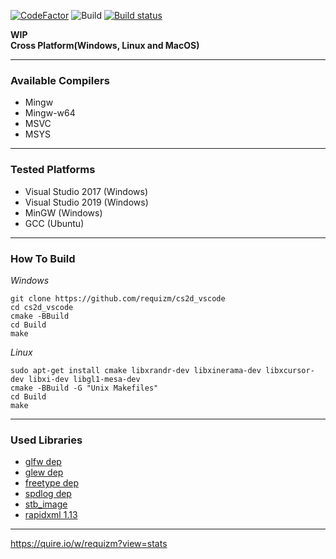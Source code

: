 [![CodeFactor](https://www.codefactor.io/repository/github/requizm/cs2d_vscode/badge)](https://www.codefactor.io/repository/github/requizm/cs2d_vscode)
![Build](https://github.com/requizm/cs2d_vscode/workflows/build/badge.svg)
[![Build status](https://ci.appveyor.com/api/projects/status/7qjq7a7vhsh5cbow?svg=true)](https://ci.appveyor.com/project/requizm/cs2d-vscode)


**WIP**  
**Cross Platform(Windows, Linux and MacOS)**  
  
___
  
### Available Compilers  
- Mingw
- Mingw-w64
- MSVC
- MSYS
  
___
  
### Tested Platforms  
- Visual Studio 2017 (Windows)
- Visual Studio 2019 (Windows)
- MinGW (Windows)
- GCC (Ubuntu)
  
___
  
### How To Build  
*Windows*
```
git clone https://github.com/requizm/cs2d_vscode
cd cs2d_vscode
cmake -BBuild
cd Build
make
```

*Linux*
```
sudo apt-get install cmake libxrandr-dev libxinerama-dev libxcursor-dev libxi-dev libgl1-mesa-dev
cmake -BBuild -G "Unix Makefiles"
cd Build
make
```
  
___
  
### Used Libraries  
- [glfw dep](https://github.com/glfw/glfw)
- [glew dep](https://github.com/Perlmint/glew-cmake)
- [freetype dep](https://github.com/aseprite/freetype2)
- [spdlog dep](https://github.com/gabime/spdlog)
- [stb_image](https://github.com/nothings/stb)
- [rapidxml 1.13](http://rapidxml.sourceforge.net/)
  
___
  
https://quire.io/w/requizm?view=stats